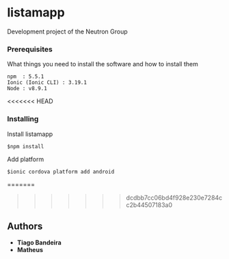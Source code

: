 # listamapp
Development project of the Neutron Group
### Prerequisites

What things you need to install the software and how to install them

```
npm  : 5.5.1 
Ionic (Ionic CLI) : 3.19.1
Node : v8.9.1
```
<<<<<<< HEAD
### Installing

Install listamapp

```
$npm install
```

Add platform

```
$ionic cordova platform add android
```
=======
>>>>>>> dcdbb7cc06bd4f928e230e7284cc2b44507183a0
## Authors

* **Tiago Bandeira** 
* **Matheus**  
